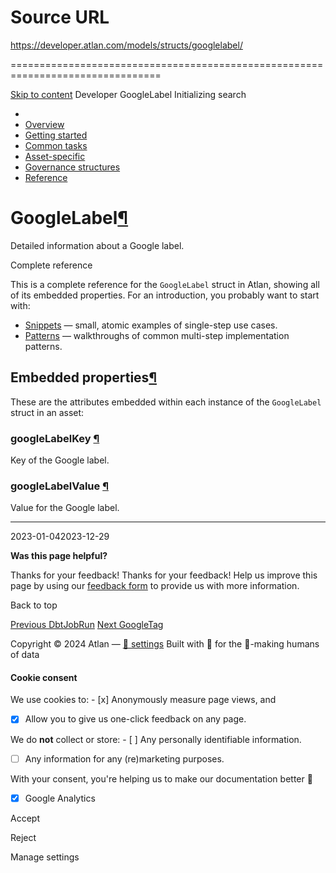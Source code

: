 # Source URL
https://developer.atlan.com/models/structs/googlelabel/

================================================================================

<!--
canonical: https://developer.atlan.com/models/structs/googlelabel/
meta-content-security-policy: object-src 'none'; base-uri 'self'; manifest-src 'self'; media-src 'self';
meta-description: Dear Developers
meta-generator: mkdocs-1.6.1, mkdocs-material-9.6.14
meta-og-description: Dear Developers
meta-og-image: https://developer.atlan.com/assets/images/social/models/structs/googlelabel.png
meta-og-image-height: 630
meta-og-image-type: image/png
meta-og-image-width: 1200
meta-og-title: GoogleLabel - Developer
meta-og-type: website
meta-og-url: https://developer.atlan.com/models/structs/googlelabel/
meta-twitter:card: summary_large_image
meta-twitter:description: Dear Developers
meta-twitter:image: https://developer.atlan.com/assets/images/social/models/structs/googlelabel.png
meta-twitter:title: GoogleLabel - Developer
meta-viewport: width=device-width,initial-scale=1
title: GoogleLabel - Developer
-->

[Skip to content](#googlelabel) Developer GoogleLabel Initializing search 

* 
* [Overview](../../..)
* [Getting started](../../../getting-started/)
* [Common tasks](../../../snippets/)
* [Asset\-specific](../../../patterns/)
* [Governance structures](../../../governance/)
* [Reference](../../../reference/)

GoogleLabel[¶](#googlelabel "Permanent link")
=============================================

Detailed information about a Google label.

Complete reference

This is a complete reference for the `GoogleLabel` struct in Atlan, showing all of its embedded properties. For an introduction, you probably want to start with:

* [Snippets](../../../snippets/) — small, atomic examples of single\-step use cases.
* [Patterns](../../../patterns/) — walkthroughs of common multi\-step implementation patterns.

Embedded properties[¶](#embedded-properties "Permanent link")
-------------------------------------------------------------

These are the attributes embedded within each instance of the `GoogleLabel` struct in an asset:

### googleLabelKey [¶](#googlelabelkey "Permanent link")

Key of the Google label.

### googleLabelValue [¶](#googlelabelvalue "Permanent link")

Value for the Google label.

---

2023\-01\-042023\-12\-29

**Was this page helpful?**

Thanks for your feedback! Thanks for your feedback! Help us improve this page by using our [feedback form](https://docs.google.com/forms/d/e/1FAIpQLScfoq7vqEn8S4QvN0ehPp0MRy6WYK5x-okJDqD69lHgoPPWtg/viewform?usp=pp_url&entry.1800719315=/models/structs/googlelabel/) to provide us with more information. 

Back to top

[Previous DbtJobRun](../dbtjobrun/) [Next GoogleTag](../googletag/) 

Copyright © 2024 Atlan — [🍪 settings](#__consent) 
Built with 💙 for the 🤖\-making humans of data 

#### Cookie consent

We use cookies to: - [x] Anonymously measure page views, and
- [x] Allow you to give us one\-click feedback on any page.

 We do **not** collect or store: - [ ] Any personally identifiable information.
- [ ] Any information for any (re)marketing purposes.

 With your consent, you're helping us to make our documentation better 💙

- [x] Google Analytics

Accept

Reject

Manage settings


